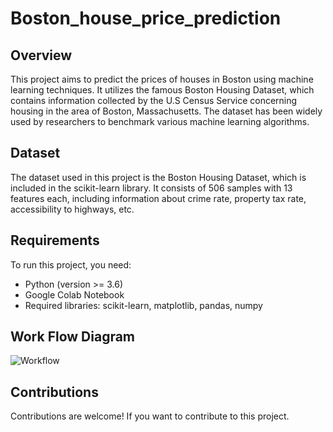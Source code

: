 # Boston_house_price_prediction

## Overview

This project aims to predict the prices of houses in Boston using machine learning techniques. It utilizes the famous Boston Housing Dataset, which contains information collected by the U.S Census Service concerning housing in the area of Boston, Massachusetts. The dataset has been widely used by researchers to benchmark various machine learning algorithms.

## Dataset

The dataset used in this project is the Boston Housing Dataset, which is included in the scikit-learn library. It consists of 506 samples with 13 features each, including information about crime rate, property tax rate, accessibility to highways, etc.

## Requirements

To run this project, you need:

- Python (version >= 3.6)
- Google Colab Notebook
- Required libraries: scikit-learn, matplotlib, pandas, numpy

## Work Flow Diagram

![Workflow](https://github.com/anandshaji04/house_price_prediction-ML/assets/95977186/4b02108c-6cbf-44f2-9200-3183a59b1907)

## Contributions
Contributions are welcome! If you want to contribute to this project.
